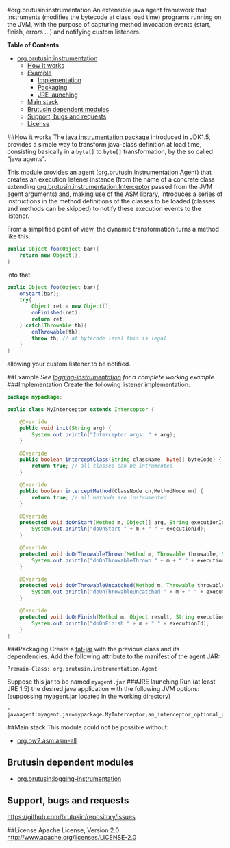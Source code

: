 #org.brutusin:instrumentation
An extensible java agent framework that instruments (modifies the bytecode at class load time) programs running on the JVM, with the purpose of capturing method invocation events (start, finish, errors ...) and notifying custom listeners.

**Table of Contents**
- [org.brutusin:instrumentation](#orgbrutusininstrumentation)
	- [How it works](#how-it-works)
	- [Example](#example)
		- [Implementation](#implementation)
		- [Packaging](#packaging)
		- [JRE launching](#jre-launching)
	- [Main stack](#main-stack)
	- [Brutusin dependent modules](#brutusin-dependent-modules)
	- [Support, bugs and requests](#support-bugs-and-requests)
	- [License](#license)
	
##How it works
The [java instrumentation package](http://docs.oracle.com/javase/8/docs/api/java/lang/instrument/package-summary.html) introduced in JDK1.5, provides a simple way to transform java-class definition at load time, consisting basically in a `byte[]` to `byte[]` transformation, by the so called "java agents".

This module provides an agent ([org.brutusin.instrumentation.Agent](src/main/java/org/brutusin/instrumentation/Agent.java)) that creates an execution listener instance (from the name of a concrete class extending [org.brutusin.instrumentation.Interceptor](src/main/java/org/brutusin/instrumentation/Interceptor.java) passed from the JVM agent arguments) and, making use of the [ASM library](http://asm.ow2.org/), introduces a series of instructions in the method definitions of the classes to be loaded (classes and methods can be skipped) to notify these execution events to the listener.

From a simplified point of view, the dynamic transformation turns a method like this: 
```java
public Object foo(Object bar){
	return new Object();
}
```

into that:
```java
public Object foo(Object bar){
	onStart(bar);
	try{
		Object ret = new Object();
		onFinished(ret);
		return ret;
	} catch(Throwable th){
		onThrowable(th);
		throw th; // at bytecode level this is legal
	}
}
```

allowing your custom listener to be notified.


##Example
*See [logging-instrumentation](../../../tree/master/logging-instrumentation) for a complete working example.*
###Implementation
Create the following listener implementation:

```java
package mypackage;

public class MyInterceptor extends Interceptor {

    @Override
    public void init(String arg) {
		System.out.println("Interceptor args: " + arg);
    }

    @Override
    public boolean interceptClass(String className, byte[] byteCode) {
        return true; // all classes can be intrumented
    }

    @Override
    public boolean interceptMethod(ClassNode cn,MethodNode mn) {
        return true; // all methods are instrumented
    }

    @Override
    protected void doOnStart(Method m, Object[] arg, String executionId) {
        System.out.println("doOnStart " + m + " " + executionId);
    }

    @Override
    protected void doOnThrowableThrown(Method m, Throwable throwable, String executionId) {
        System.out.println("doOnThrowableThrown " + m + " " + executionId);
    }

    @Override
    protected void doOnThrowableUncatched(Method m, Throwable throwable, String executionId) {
        System.out.println("doOnThrowableUncatched " + m + " " + executionId);
    }

    @Override
    protected void doOnFinish(Method m, Object result, String executionId) {
        System.out.println("doOnFinish " + m + " " + executionId);
    }
}
```
###Packaging
Create a [fat-jar](http://maven.apache.org/plugins/maven-assembly-plugin/descriptor-refs.html#jar-with-dependencies)  with the previous class and its dependencies. Add the following attribute to  the manifest of the agent JAR:
```
Premain-Class: org.brutusin.instrumentation.Agent
```
Suppose this jar to be named `myagent.jar`
###JRE launching
Run (at least JRE 1.5) the desired java application with the following JVM options: (suppossing myagent.jar located in the working directory)
```
-javaagent:myagent.jar=mypackage.MyInterceptor;an_interceptor_optional_parameter
```

##Main stack
This module could not be possible without:
* [org.ow2.asm:asm-all](http://asm.ow2.org/)

## Brutusin dependent modules
* [org.brutusin:logging-instrumentation](../../../tree/master/logging-instrumentation)

## Support, bugs and requests
https://github.com/brutusin/repository/issues

##License
Apache License, Version 2.0
http://www.apache.org/licenses/LICENSE-2.0

